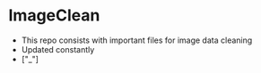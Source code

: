 # ImageClean
- This repo consists with important files for image data cleaning
- Updated constantly
- ["_"]
